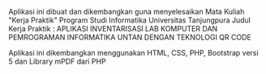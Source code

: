 Aplikasi ini dibuat dan dikembangkan guna menyelesaikan Mata Kuliah "Kerja Praktik" Program Studi Informatika Universitas Tanjungpura
Judul Kerja Praktik : APLIKASI INVENTARISASI LAB KOMPUTER DAN PEMROGRAMAN INFORMATIKA UNTAN DENGAN TEKNOLOGI QR CODE

Aplikasi ini dikembangkan menggunakan HTML, CSS, PHP, Bootstrap versi 5 dan Library mPDF dari PHP
